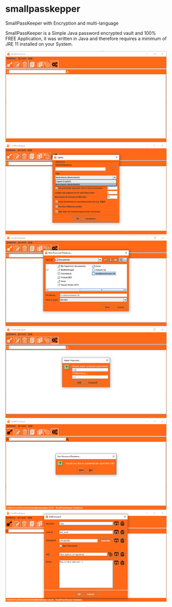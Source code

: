 # smallpasskepper

SmallPassKeeper with Encryption and multi-language

SmallPassKeeper is a Simple Java password encrypted vault and 100% FREE Application, it was written in Java and therefore requires a minimum of JRE 11 installed on your System.

![alt text](https://github.com/gcclinux/smallpasskepper/blob/main/screenshots/smallpasskeeper-01.PNG)
![alt text](https://github.com/gcclinux/smallpasskepper/blob/main/screenshots/smallpasskeeper-02.PNG)
![alt text](https://github.com/gcclinux/smallpasskepper/blob/main/screenshots/smallpasskeeper-03.PNG)
![alt text](https://github.com/gcclinux/smallpasskepper/blob/main/screenshots/smallpasskeeper-04.PNG)
![alt text](https://github.com/gcclinux/smallpasskepper/blob/main/screenshots/smallpasskeeper-05.PNG)
![alt text](https://github.com/gcclinux/smallpasskepper/blob/main/screenshots/smallpasskeeper-06.PNG)
